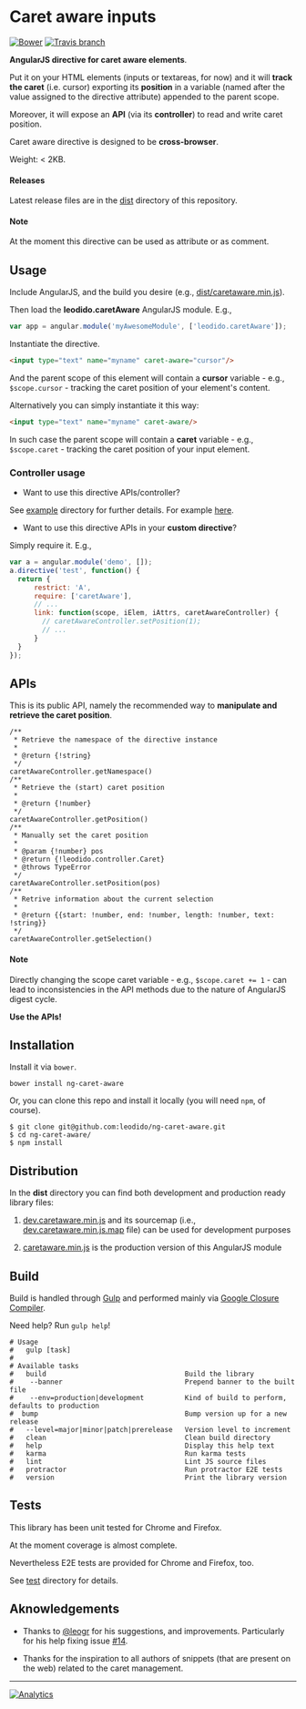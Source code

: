 Caret aware inputs
==================

[![Bower](https://img.shields.io/bower/v/ng-caret-aware.svg?style=flat-square)](http://bower.io/search/?q=ng-caret-aware) [![Travis branch](https://img.shields.io/travis/leodido/ng-caret-aware/master.svg?style=flat-square)](https://travis-ci.org/leodido/ng-caret-aware)

**AngularJS directive for caret aware elements**.

Put it on your HTML elements (inputs or textareas, for now) and it will **track the caret** (i.e. cursor) exporting its **position** in a variable (named after the value assigned to the directive attribute) appended to the parent scope.

Moreover, it will expose an **API** (via its **controller**) to read and write caret position.

Caret aware directive is designed to be **cross-browser**.

Weight: < 2KB.

#### Releases

Latest release files are in the [dist](dist/) directory of this repository.

#### Note

At the moment this directive can be used as attribute or as comment.

Usage
-----

Include AngularJS, and the build you desire (e.g., [dist/caretaware.min.js](dist/caretaware.min.js)).
 
Then load the **leodido.caretAware** AngularJS module. E.g.,

```javascript
var app = angular.module('myAwesomeModule', ['leodido.caretAware']);
```

Instantiate the directive.

```html
<input type="text" name="myname" caret-aware="cursor"/>
```

And the parent scope of this element will contain a **cursor** variable - e.g., `$scope.cursor` - tracking the caret position of your element's content.

Alternatively you can simply instantiate it this way:

```html
<input type="text" name="myname" caret-aware/>
```

In such case the parent scope will contain a **caret** variable - e.g., `$scope.caret` - tracking the caret position of your input element.

### Controller usage

- Want to use this directive APIs/controller?

See [example](/example) directory for further details. For example [here](example/input01.html#L39-L40).

- Want to use this directive APIs in your **custom directive**?

Simply require it. E.g.,

```javascript
var a = angular.module('demo', []);
a.directive('test', function() {
  return {
      restrict: 'A',
      require: ['caretAware'],
      // ...
      link: function(scope, iElem, iAttrs, caretAwareController) {
        // caretAwareController.setPosition(1);
        // ...
      }
  }
});
```

APIs
----

This is its public API, namely the recommended way to **manipulate and retrieve the caret position**.

```
/**
 * Retrieve the namespace of the directive instance
 *
 * @return {!string}
 */
caretAwareController.getNamespace()
/**
 * Retrieve the (start) caret position
 *
 * @return {!number}
 */
caretAwareController.getPosition()
/**
 * Manually set the caret position
 *
 * @param {!number} pos
 * @return {!leodido.controller.Caret}
 * @throws TypeError
 */
caretAwareController.setPosition(pos)
/**
 * Retrive information about the current selection
 *
 * @return {{start: !number, end: !number, length: !number, text: !string}}
 */
caretAwareController.getSelection()
```

#### Note

Directly changing the scope caret variable - e.g., `$scope.caret += 1` - can lead to inconsistencies in the API methods due to the nature of AngularJS digest cycle.

**Use the APIs!**

Installation
------------

Install it via `bower`.

```
bower install ng-caret-aware
```

Or, you can clone this repo and install it locally (you will need `npm`, of course).

```
$ git clone git@github.com:leodido/ng-caret-aware.git
$ cd ng-caret-aware/
$ npm install
```

Distribution
------------

In the **dist** directory you can find both development and production ready library files:

1. [dev.caretaware.min.js](dist/dev.caretaware.min.js) and its sourcemap (i.e., [dev.caretaware.min.js.map](dist/dev.caretaware.min.js.map) file) can be used for development purposes

2. [caretaware.min.js](dist/caretaware.min.js) is the production version of this AngularJS module

Build
-----

Build is handled through [Gulp](https://github.com/gulpjs/gulp/) and performed mainly via [Google Closure Compiler](https://github.com/google/closure-compiler).

Need help? Run `gulp help`!

```
# Usage
#   gulp [task]
# 
# Available tasks
#   build                                  Build the library 
#    --banner                              Prepend banner to the built file
#    --env=production|development          Kind of build to perform, defaults to production
#  bump                                    Bump version up for a new release 
#   --level=major|minor|patch|prerelease   Version level to increment
#   clean                                  Clean build directory
#   help                                   Display this help text
#   karma                                  Run karma tests
#   lint                                   Lint JS source files
#   protractor                             Run protractor E2E tests
#   version                                Print the library version
```

Tests
-----

This library has been unit tested for Chrome and Firefox.

At the moment coverage is almost complete.

Nevertheless E2E tests are provided for Chrome and Firefox, too.

See [test](test) directory for details.

Aknowledgements
---------------

* Thanks to [@leogr](http://github.com/leogr) for his suggestions, and improvements. Particularly for his help fixing issue [#14](https://github.com/leodido/ng-caret-aware/issues/14).

* Thanks for the inspiration to all authors of snippets (that are present on the web) related to the caret management.

---

[![Analytics](https://ga-beacon.appspot.com/UA-49657176-1/ng-caret-aware)](https://github.com/igrigorik/ga-beacon)
